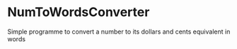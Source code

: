 # NumToWordsConverter
Simple programme to convert a number to its dollars and cents equivalent in words
